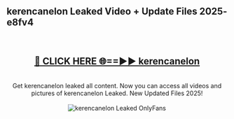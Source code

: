 <h2>kerencanelon Leaked Video + Update Files 2025- e8fv4</h2>
<br>
<div align="center">
<h2><a href="https://libra.edu.pl?kerencanelon" rel="nofollow">🔴 CLICK HERE 🌐==►► kerencanelon</a></h2>
<br>
Get kerencanelon leaked all content. Now you can access all videos and pictures of kerencanelon Leaked. New Updated Files 2025!
<br>
<br>
<a href="https://libra.edu.pl?kerencanelon" rel="nofollow" data-target="animated-image.originalLink"><img src="https://i.ibb.co.com/WyWwxjT/player-gif2.gif" alt="kerencanelon Leaked OnlyFans" style="max-width: 100%; display: inline-block;" data-target="animated-image.originalImage"></a>
</div>
<br>